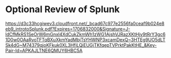 # Optional Review of Splunk

https://d3c33hcgiwev3.cloudfront.net/_bcad67c977e2556fa0ceaf9b024e8eb9_introtoSplunk.pdf?Expires=1706832000&Signature=J-ldCfMkRS1SeOrW6mGnxl4XdCukZkmWh1zWG1AjshVJRazXKtHjv9tRrY3gc61D0w0OAaRyoTFTqBXuXkmYadMbjTsYHWNP3xcamDexQ~3HTEg9UO5dLTSk4dG~M74379qjoKFkuk0XL3HfiLQiEUGjTKfqepTVPrktPakKtHE_&Key-Pair-Id=APKAJLTNE6QMUY6HBC5A